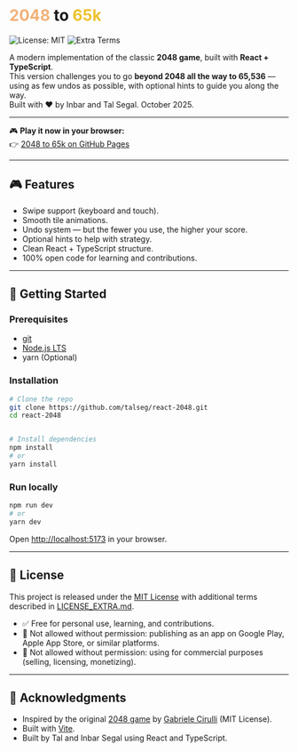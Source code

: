 <h1>
  <span style="color:#f2b179;">2048</span> to 
  <span style="color:#edc22e;">65k</span>
</h1>

![License: MIT](https://img.shields.io/badge/License-MIT-blue.svg)
![Extra Terms](https://img.shields.io/badge/Extra-Non--Commercial-orange.svg)

A modern implementation of the classic **2048 game**, built with **React + TypeScript**.  
This version challenges you to go **beyond 2048 all the way to 65,536** — using as few undos as possible, with optional hints to guide you along the way.
<br/>
Built with ❤️ by Inbar and Tal Segal. October 2025.

---

🎮 **Play it now in your browser:**  
👉 [2048 to 65k on GitHub Pages](https://talseg.github.io/react-2048/)

---

## 🎮 Features
- Swipe support (keyboard and touch).
- Smooth tile animations.
- Undo system — but the fewer you use, the higher your score.
- Optional hints to help with strategy.
- Clean React + TypeScript structure.
- 100% open code for learning and contributions.

---

## 🚀 Getting Started

### Prerequisites
- [git](https://git-scm.com/)
- [Node.js LTS](https://nodejs.org/)
- yarn (Optional)

### Installation
```bash
# Clone the repo
git clone https://github.com/talseg/react-2048.git
cd react-2048


# Install dependencies
npm install
# or
yarn install
```

### Run locally
```bash
npm run dev
# or
yarn dev
```

Open [http://localhost:5173](http://localhost:5173) in your browser.

---

## 📜 License

This project is released under the [MIT License](./LICENSE) with additional terms described in [LICENSE_EXTRA.md](./LICENSE_EXTRA.md).

- ✅ Free for personal use, learning, and contributions.  
- 🚫 Not allowed without permission: publishing as an app on Google Play, Apple App Store, or similar platforms.  
- 🚫 Not allowed without permission: using for commercial purposes (selling, licensing, monetizing).

---

## 🙏 Acknowledgments
- Inspired by the original [2048 game](https://play2048.co/) by [Gabriele Cirulli](https://github.com/gabrielecirulli) (MIT License).  
- Built with [Vite](https://vitejs.dev/).
- Built by Tal and Inbar Segal using React and TypeScript.

